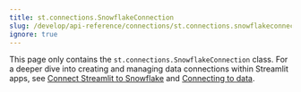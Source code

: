 ```yaml
---
title: st.connections.SnowflakeConnection
slug: /develop/api-reference/connections/st.connections.snowflakeconnection
ignore: true
---
```


<Tip>

This page only contains the `st.connections.SnowflakeConnection` class. For a deeper dive into creating and managing data connections within Streamlit apps, see [Connect Streamlit to Snowflake](/develop/tutorials/databases/snowflake) and [Connecting to data](/develop/concepts/connections/connecting-to-data).

</Tip>

<Autofunction function="streamlit.connections.SnowflakeConnection" />

<Autofunction function="streamlit.connections.SnowflakeConnection.cursor" />

<Autofunction function="streamlit.connections.SnowflakeConnection.query" />

<Autofunction function="streamlit.connections.SnowflakeConnection.raw_connection" />

<Autofunction function="streamlit.connections.SnowflakeConnection.reset" />

<Autofunction function="streamlit.connections.SnowflakeConnection.session" />

<Autofunction function="streamlit.connections.SnowflakeConnection.write_pandas" />
